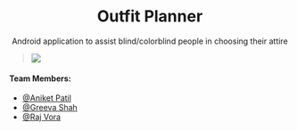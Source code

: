 <h1 align='middle'>Outfit Planner</h1>
<p align='middle' /> Android application to assist blind/colorblind people in choosing their attire

><img src="https://img.shields.io/badge/Work-In%20Progress-Green.svg">

#### Team Members:
- [@Aniket Patil](https://github.com/aniketp319)
- [@Greeva Shah](https://github.com/greevashah)
- [@Raj Vora](https://github.com/raj-vora)
